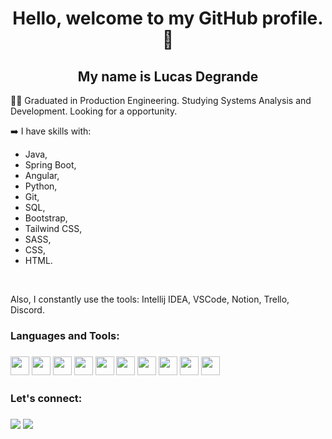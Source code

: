 <h1 align="center">Hello, welcome to my GitHub profile.👋</h1>
<h2 align="center">My name is Lucas Degrande</h2
 
👨‍💻 Graduated in Production Engineering. Studying Systems Analysis and Development. Looking for a opportunity.

➡️ I have skills with:
  - Java,
  - Spring Boot,
  - Angular, 
  - Python,
  - Git,
  - SQL,
  - Bootstrap,
  - Tailwind CSS,
  - SASS, 
  - CSS,
  - HTML.
  <br/> 
  
  Also, I constantly use the tools: Intellij IDEA, VSCode, Notion, Trello, Discord.
  
  <h3> Languages and Tools:<h3>
    <img src="https://www.svgrepo.com/show/353924/java.svg" width="30" height="30"/>
    <img src="https://upload.wikimedia.org/wikipedia/commons/thumb/c/cf/Angular_full_color_logo.svg/2048px-Angular_full_color_logo.svg" width="30" height="30" />
    <img src="https://cdn.jsdelivr.net/gh/devicons/devicon/icons/javascript/javascript-original.svg" width="30" height="30" />
    <img src="https://www.svgrepo.com/show/374016/python.svg" width="30" height="30" />
    <img src="https://cdn.jsdelivr.net/gh/devicons/devicon/icons/git/git-original.svg" width="30" height="30"/>
    <img src="https://www.logo.wine/a/logo/Bootstrap_(front-end_framework)/Bootstrap_(front-end_framework)-Logo.wine.svg" width="30" height="30" />
    <img src="https://cdn.jsdelivr.net/gh/devicons/devicon@latest/icons/tailwindcss/tailwindcss-original.svg" width="30" height="30" />
    <img src="https://cdn.jsdelivr.net/gh/devicons/devicon/icons/sass/sass-original.svg" width="30" height="30"/>
    <img src="https://cdn.jsdelivr.net/gh/devicons/devicon/icons/css3/css3-original.svg" width="30" height="30"/>
    <img src="https://cdn.jsdelivr.net/gh/devicons/devicon/icons/html5/html5-original.svg" width="30" height="30"/>
    
  <h3> Let's connect: <h3>
    <a href="https://www.linkedin.com/in/lucasdegrande/"><img src="https://img.shields.io/badge/-Linkedin-0A66C2?style=for-the-badge&logo=linkedin&logoColor=white" target="_blank"></img></a>
    <a href="mailto:lucasdegrande15@gmail.com"><img src="https://img.shields.io/badge/-Gmail-%23333?style=for-the-badge&logo=gmail&logoColor=white" target="_blank"></img></a>

<!-- **degrandelucas/degrandelucas** is repository `README.md` (this file) appears on my GitHub profile. 
-->
